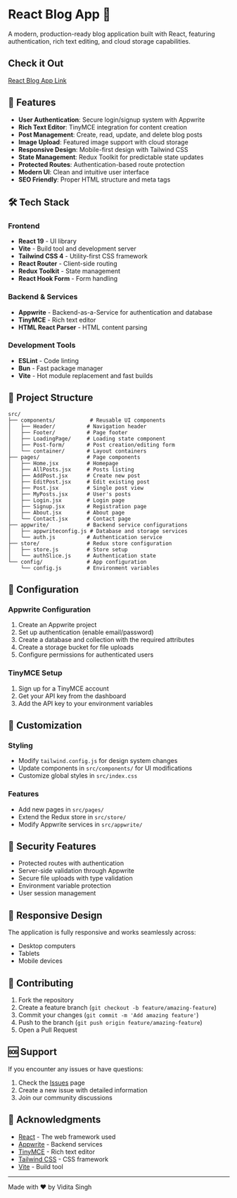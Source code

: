 # React Blog App 📝

A modern, production-ready blog application built with React, featuring authentication, rich text editing, and cloud storage capabilities.

## Check it Out
[React Blog App Link]([https://viditasingh.github.io/](https://react-blog-app-pi-mauve.vercel.app/))

## 🚀 Features

- **User Authentication**: Secure login/signup system with Appwrite
- **Rich Text Editor**: TinyMCE integration for content creation
- **Post Management**: Create, read, update, and delete blog posts
- **Image Upload**: Featured image support with cloud storage
- **Responsive Design**: Mobile-first design with Tailwind CSS
- **State Management**: Redux Toolkit for predictable state updates
- **Protected Routes**: Authentication-based route protection
- **Modern UI**: Clean and intuitive user interface
- **SEO Friendly**: Proper HTML structure and meta tags

## 🛠️ Tech Stack

### Frontend
- **React 19** - UI library
- **Vite** - Build tool and development server
- **Tailwind CSS 4** - Utility-first CSS framework
- **React Router** - Client-side routing
- **Redux Toolkit** - State management
- **React Hook Form** - Form handling

### Backend & Services
- **Appwrite** - Backend-as-a-Service for authentication and database
- **TinyMCE** - Rich text editor
- **HTML React Parser** - HTML content parsing

### Development Tools
- **ESLint** - Code linting
- **Bun** - Fast package manager
- **Vite** - Hot module replacement and fast builds

## 📁 Project Structure

```
src/
├── components/           # Reusable UI components
│   ├── Header/          # Navigation header
│   ├── Footer/          # Page footer
│   ├── LoadingPage/     # Loading state component
│   ├── Post-form/       # Post creation/editing form
│   └── container/       # Layout containers
├── pages/               # Page components
│   ├── Home.jsx         # Homepage
│   ├── AllPosts.jsx     # Posts listing
│   ├── AddPost.jsx      # Create new post
│   ├── EditPost.jsx     # Edit existing post
│   ├── Post.jsx         # Single post view
│   ├── MyPosts.jsx      # User's posts
│   ├── Login.jsx        # Login page
│   ├── Signup.jsx       # Registration page
│   ├── About.jsx        # About page
│   └── Contact.jsx      # Contact page
├── appwrite/            # Backend service configurations
│   ├── appwriteconfig.js # Database and storage services
│   └── auth.js          # Authentication service
├── store/               # Redux store configuration
│   ├── store.js         # Store setup
│   └── authSlice.js     # Authentication state
└── config/              # App configuration
    └── config.js        # Environment variables
```

## 🔧 Configuration

### Appwrite Configuration

1. Create an Appwrite project
2. Set up authentication (enable email/password)
3. Create a database and collection with the required attributes
4. Create a storage bucket for file uploads
5. Configure permissions for authenticated users

### TinyMCE Setup

1. Sign up for a TinyMCE account
2. Get your API key from the dashboard
3. Add the API key to your environment variables

## 🎨 Customization

### Styling
- Modify `tailwind.config.js` for design system changes
- Update components in `src/components/` for UI modifications
- Customize global styles in `src/index.css`

### Features
- Add new pages in `src/pages/`
- Extend the Redux store in `src/store/`
- Modify Appwrite services in `src/appwrite/`

## 🔐 Security Features

- Protected routes with authentication
- Server-side validation through Appwrite
- Secure file uploads with type validation
- Environment variable protection
- User session management

## 📱 Responsive Design

The application is fully responsive and works seamlessly across:
- Desktop computers
- Tablets
- Mobile devices

## 🤝 Contributing

1. Fork the repository
2. Create a feature branch (`git checkout -b feature/amazing-feature`)
3. Commit your changes (`git commit -m 'Add amazing feature'`)
4. Push to the branch (`git push origin feature/amazing-feature`)
5. Open a Pull Request

## 🆘 Support

If you encounter any issues or have questions:

1. Check the [Issues](../../issues) page
2. Create a new issue with detailed information
3. Join our community discussions

## 🙏 Acknowledgments

- [React](https://reactjs.org/) - The web framework used
- [Appwrite](https://appwrite.io/) - Backend services
- [TinyMCE](https://www.tiny.cloud/) - Rich text editor
- [Tailwind CSS](https://tailwindcss.com/) - CSS framework
- [Vite](https://vitejs.dev/) - Build tool

---

Made with ❤️ by Vidita Singh
